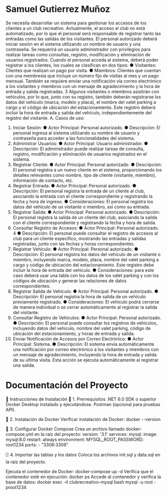 # Samuel Gutierrez Muñoz

Se necesita desarrollar un sistema para gestionar los accesos de los clientes a un club
recreativo. Actualmente, el acceso al club no está automatizado, por lo que el personal será
responsable de registrar tanto las entradas como las salidas de los visitantes.
El personal autorizado deberá iniciar sesión en el sistema utilizando un nombre de usuario
y una contraseña. Se requerirá un usuario administrador con privilegios para realizar
tareas como consultas, registro, modificación y eliminación de usuarios registrados.
Cuando el personal acceda al sistema, deberá poder registrar a los clientes, los cuales se
clasifican en dos tipos:
● Visitantes: Clientes que realizan un pago por visita.
● Miembros: Clientes que cuentan con una membresía que incluye un número fijo de
visitas al mes y un pago mensual.
También se requiere enviar una notificación vía correo electrónico a los visitantes y
miembros con un mensaje de agradecimiento y la hora de entrada y salida registradas.
3
Algunos visitantes o miembros asistirán con vehículos, por lo que, junto con su registro,
también deberán registrarse los datos del vehículo (marca, modelo y placa), el nombre del
valet parking a cargo y el código de ubicación del estacionamiento. Este registro deberá
incluir la hora de entrada y salida del vehículo, independientemente del registro del
visitante.
A. Casos de uso:
1. Iniciar Sesión:
● Actor Principal: Personal autorizado.
● Descripción: El personal ingresa al sistema utilizando su nombre de usuario y
contraseña para acceder a las funcionalidades del sistema.
2. Administrar Usuarios:
● Actor Principal: Usuario administrador.
● Descripción: El administrador puede realizar tareas de consulta, registro,
modificación y eliminación de usuarios registrados en el sistema.
3. Registrar Cliente:
● Actor Principal: Personal autorizado.
● Descripción: El personal registra a un nuevo cliente en el sistema, proporcionando
los detalles relevantes como nombre, tipo de cliente (visitante, miembro),
información de contacto, etc.
4. Registrar Entrada:
● Actor Principal: Personal autorizado.
● Descripción: El personal registra la entrada de un cliente al club, asociando la
entrada con el cliente correspondiente y registrando la fecha y hora de ingreso.
● Consideraciones: El personal registra los datos del vehículo de un visitante o
miembro, así como su entrada.
5. Registrar Salida:
● Actor Principal: Personal autorizado.
● Descripción: El personal registra la salida de un cliente del club, asociando la salida
con el cliente correspondiente y registrando la fecha y hora de salida.
6. Consultar Registro de Accesos:
● Actor Principal: Personal autorizado.
4
● Descripción: El personal puede consultar el registro de accesos al club para un
cliente específico, mostrando las entradas y salidas registradas, junto con las fechas
y horas correspondientes.
7. Registrar Vehículo:
● Actor Principal: Personal autorizado.
● Descripción: El personal registra los datos del vehículo de un visitante o miembro,
incluyendo marca, modelo, placa, nombre del valet parking a cargo y código de
ubicación del estacionamiento. Este registro debe incluir la hora de entrada del
vehículo.
● Consideraciones: para este caso deberá usar una tabla con los datos de los valet
parking y con los códigos de ubicación y generar las relaciones de datos
correspondientes.
8. Registrar Salida de Vehículo:
● Actor Principal: Personal autorizado.
● Descripción: El personal registra la hora de salida de un vehículo previamente
registrado.
● Consideraciones: El vehículo podrá cerrarse de manera individual o se cerrar
automáticamente al registrar la salida del visitante.
9. Consultar Registro de Vehículos:
● Actor Principal: Personal autorizado.
● Descripción: El personal puede consultar los registros de vehículos, incluyendo
datos del vehículo, nombre del valet parking, código de ubicación del
estacionamiento, y horas de entrada y salida.
10. Enviar Notificación de Accesos por Correo Electrónico:
● Actor Principal: Sistema.
● Descripción: El sistema envía automáticamente una notificación por correo
electrónico a los visitantes y miembros con un mensaje de agradecimiento,
incluyendo la hora de entrada y salida de su última visita. Esta acción se ejecuta
automáticamente al registrar una salida.

# Documentación del Proyecto

🚀 Instrucciones de Instalación
🔧 1. Prerrequisitos
.NET 6.0 SDK o superior
Docker Desktop instalado y ejecutándose.
Postman (opcional para pruebas API).

🐳 2. Instalación de Docker
Verificar instalación de Docker: docker --version

📝 3. Configurar Docker Compose
Crea un archivo llamado docker-compose.yml en la raíz del proyecto: version: '3.1'
services:
  mysql:
    image: mysql:8.0
    restart: always
    environment:
      MYSQL_ROOT_PASSWORD: root1234
    ports:
      - "3306:3306"

🗄️ 4. Importar las tablas y los datos
Coloca los archivos init.sql y data.sql en la raíz del proyecto.

  Ejecuta el contenedor de Docker: docker-compose up -d
  Verifica que el contenedor esté en ejecución: docker ps
  Accede al contenedor y verifica la base de datos: docker exec -it clubrecreativo-mysql bash
                                                      mysql -u root -proot1234



